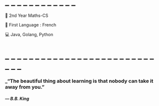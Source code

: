 # \_ \_ \_ \_ \_ \_ \_ \_ \_ \_ \_ \_

📓 2nd Year Maths-CS

🎤 First Language : French

💻 Java, Golang, Python
# \_ \_ \_ \_ \_ \_ \_ \_ \_ \_ \_ \_ \_ \_ \_ \_ \_ \_ \_ \_ \_ \_ \_ \_ \_ \_ \_ \_
### _“The beautiful thing about learning is that nobody can take it away from you.”
#### _― B.B. King_
